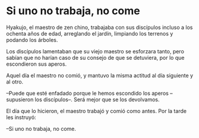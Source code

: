 # Si uno no trabaja, no come

Hyakujo, el maestro de zen chino, trabajaba con sus discípulos incluso a
los ochenta años de edad, arreglando el jardín, limpiando los terrenos y
podando los árboles.

Los discípulos lamentaban que su viejo maestro se esforzara tanto, pero
sabían que no harían caso de su consejo de que se detuviera, por lo que
escondieron sus aperos.

Aquel día el maestro no comió, y mantuvo la misma actitud al día
siguiente y al otro.

–Puede que esté enfadado porque le hemos escondido los aperos
–supusieron los discípulos–. Será mejor que se los devolvamos.

El día que lo hicieron, el maestro trabajó y comió como antes. Por la
tarde les instruyó:

–Si uno no trabaja, no come.